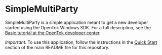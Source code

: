 SimpleMultiParty
================

SimpleMultiParty is a simple application meant to get a new developer started using the
OpenTok Windows SDK. For a full description, see the [Basic tutorial at the OpenTok developer
center](https://tokbox.com/developer/tutorials/windows/basic-video-chat/).

*Important:* To use this application, follow the instructions in the
[Quick Start](../README.md#quick-start) section of the main README file
for this repository.
